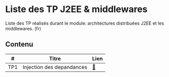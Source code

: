 
# Liste des TP J2EE & middlewares

Liste des TP réalisés durant le module: architectures distribuées J2EE et les middlewares. (fr)


## Contenu

|           #              |                     Titre                     |          Lien        |
|     -----------------    |        ----------------------------------     |       ---------      |
|           TP1            |            Injection des depandances          | [:link:](https://github.com/ubmagh/ayoub_maghdaoui-JEE/TP1 "Injection des dépendances") |

